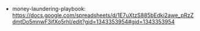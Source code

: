- money-laundering-playbook: https://docs.google.com/spreadsheets/d/1E7uXtzS885bEdki2awe_pRzZdmtDo5mnwF3ifXo5rhI/edit?gid=1343353954#gid=1343353954
